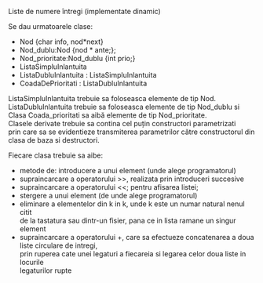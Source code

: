 Liste de numere întregi (implementate dinamic)  



Se dau urmatoarele clase:  
- Nod {char info, nod*next}  
- Nod_dublu:Nod {nod * ante;};  
- Nod_prioritate:Nod_dublu {int prio;}  
- ListaSimpluInlantuita  
- ListaDubluInlantuita : ListaSimpluInlantuita  
- CoadaDePrioritati : ListaDubluInlantuita  

ListaSimpluInlantuita trebuie sa foloseasca elemente de tip Nod.  
ListaDubluInlantuita trebuie sa foloseasca elemente de tip Nod_dublu si  
Clasa Coada_prioritati sa aibă elemente de tip Nod_prioritate.   
Clasele derivate trebuie sa contina cel puțin constructori parametrizati  
prin care sa se evidentieze transmiterea parametrilor către 
constructorul din clasa de baza si destructori.

Fiecare clasa trebuie sa aibe: 
 - metode de: introducere a unui element (unde alege programatorul)  
 - supraincarcare a operatorului >>, realizata prin introduceri succesive  
 - supraincarcare a operatorului <<; pentru afisarea listei;  
 - stergere a unui element (de unde alege programatorul)  
 - eliminare a elementelor din k in k, unde k este un numar natural nenul citit  
de la tastatura sau dintr-un fisier, pana ce in lista ramane un singur element  
 - supraincarcare a operatorului +, care sa efectueze concatenarea a doua liste circulare de intregi,  
prin ruperea cate unei legaturi a fiecareia si legarea celor doua liste in locurile  
legaturilor rupte  
